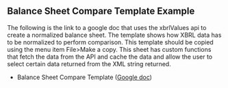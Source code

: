 Balance Sheet Compare Template Example
--
The following is the link to a google doc that uses the xbrlValues api to create a normalized balance sheet. The template shows how XBRL data has to be normalized to perform comparison. This template should be copied using the menu item File>Make a copy. This sheet has custom functions that fetch the data from the API and cache the data and allow the user to select certain data returned from the XML string returned.


* Balance Sheet Compare Template ([Google doc](https://docs.google.com/spreadsheets/d/1NT6dPSJAu8GJX8pq-MlZ17ORixNW7nkW0pdIMq90nH4/edit?usp=sharing))
